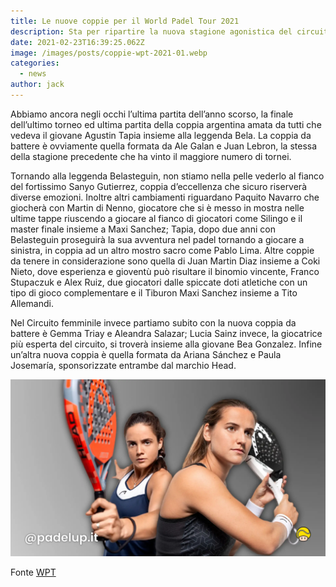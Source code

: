 ```yaml
---
title: Le nuove coppie per il World Padel Tour 2021
description: Sta per ripartire la nuova stagione agonistica del circuito professionale di Padel, non vediamo l’ora di vedere in campo le nuove formazioni di questo 2021, di seguitò le informazioni sulle nuove coppie del World Padel Tour. Nomi come Sanjo Gutierrez e  Belasteguin, Tapia e Lima, Lebron e Galan e molti alti.
date: 2021-02-23T16:39:25.062Z
image: /images/posts/coppie-wpt-2021-01.webp
categories:
  - news
author: jack
---
```

Abbiamo ancora negli occhi l’ultima partita dell’anno scorso, la finale dell’ultimo torneo ed ultima partita della coppia argentina amata da tutti che vedeva il giovane Agustin Tapia insieme alla leggenda Bela. 
La coppia da battere è ovviamente quella formata da Ale Galan e Juan Lebron, la stessa della stagione precedente che ha vinto il maggiore numero di tornei.

Tornando alla leggenda Belasteguin, non stiamo nella pelle vederlo al fianco del fortissimo Sanyo Gutierrez, coppia d’eccellenza che sicuro riserverà diverse emozioni.
Inoltre altri cambiamenti riguardano Paquito Navarro che giocherà con Martin di Nenno, giocatore che si è messo in mostra nelle ultime tappe riuscendo a giocare al fianco di giocatori come Silingo e il master finale insieme a Maxi Sanchez; Tapia, dopo due anni con Belasteguin proseguirà la sua avventura nel padel tornando a giocare a sinistra, in coppia ad un altro mostro sacro come Pablo Lima. Altre coppie da tenere in considerazione sono quella di Juan Martin Diaz insieme a Coki Nieto, dove esperienza e gioventù può risultare il binomio vincente, Franco Stupaczuk e Alex Ruiz, due giocatori dalle spiccate doti atletiche con un tipo di gioco complementare e il Tiburon Maxi Sanchez insieme a Tito Allemandi. 

Nel Circuito femminile invece partiamo subito con la nuova coppia da battere è Gemma Triay e Aleandra Salazar; Lucia Sainz invece, la giocatrice più esperta del circuito, si troverà insieme alla giovane Bea Gonzalez. Infine un’altra nuova coppia è quella formata da Ariana Sánchez e Paula Josemaría, sponsorizzate entrambe dal marchio Head. 

![world padel tour coronavirus wpt covid-19 pandemia 2021](/images/posts/coppie-wpt-2021-02.webp)

Fonte [WPT](https://www.worldpadeltour.com/)